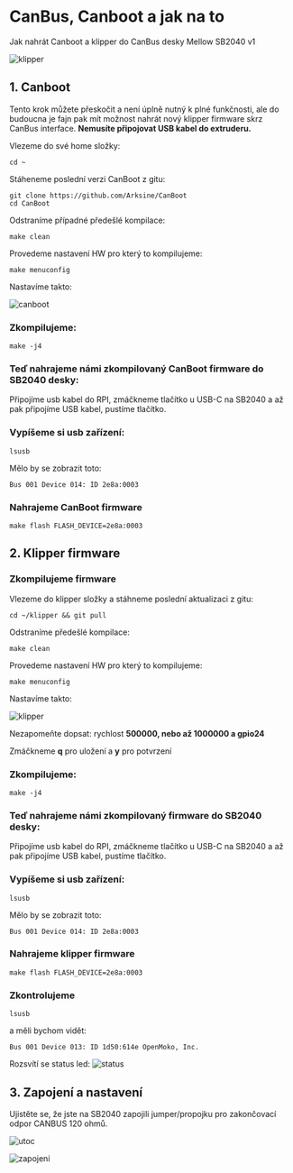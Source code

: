 # CanBus, Canboot a jak na to

Jak nahrát Canboot a klipper do CanBus desky Mellow SB2040 v1

![klipper](img/sb2040.png) 

## 1. Canboot
Tento krok můžete přeskočit a není úplně nutný k plné funkčnosti, ale do budoucna je fajn pak mít možnost nahrát nový klipper firmware skrz CanBus interface. **Nemusíte připojovat USB kabel do extruderu.**

Vlezeme do své home složky:

    cd ~

Stáheneme poslední verzi CanBoot z gitu:

    git clone https://github.com/Arksine/CanBoot
    cd CanBoot

  Odstraníme případné předešlé kompilace:

    make clean

Provedeme nastavení HW pro který to kompilujeme:

    make menuconfig

Nastavíme takto:  

![canboot](img/canboot.png) 

### Zkompilujeme:

    make -j4

### Teď nahrajeme námi zkompilovaný CanBoot firmware do SB2040 desky:

Připojíme usb kabel do RPI, zmáčkneme tlačítko u USB-C na SB2040 a až pak připojíme USB kabel, pustíme tlačítko.
### Vypíšeme si usb zařízení:

    lsusb

Mělo by se zobrazit toto:

    Bus 001 Device 014: ID 2e8a:0003

### Nahrajeme CanBoot firmware

    make flash FLASH_DEVICE=2e8a:0003


## 2. Klipper firmware
### Zkompilujeme firmware

Vlezeme do klipper složky a stáhneme poslední aktualizaci z gitu:

    cd ~/klipper && git pull

Odstraníme předešlé kompilace:

    make clean

Provedeme nastavení HW pro který to kompilujeme:

    make menuconfig

Nastavíme takto:

![klipper](img/klipper.png) 

Nezapomeňte dopsat: rychlost **500000, nebo až 1000000 a gpio24**

Zmáčkneme **q** pro uložení a **y** pro potvrzení

### Zkompilujeme:

    make -j4

### Teď nahrajeme námi zkompilovaný firmware do SB2040 desky:

Připojíme usb kabel do RPI, zmáčkneme tlačítko u USB-C na SB2040 a až pak připojíme USB kabel, pustíme tlačítko.
### Vypíšeme si usb zařízení:

    lsusb

Mělo by se zobrazit toto:

    Bus 001 Device 014: ID 2e8a:0003

### Nahrajeme klipper firmware

    make flash FLASH_DEVICE=2e8a:0003

### Zkontrolujeme

    lsusb

a měli bychom vidět:

    Bus 001 Device 013: ID 1d50:614e OpenMoko, Inc.

Rozsvítí se status led:
![status](img/statusled.png)

## 3. Zapojení a nastavení

Ujistěte se, že jste na SB2040 zapojili jumper/propojku pro zakončovací odpor CANBUS 120 ohmů.


![utoc](img/fly-utoc-1.png)


![zapojeni](img/zapojeni.png) 

